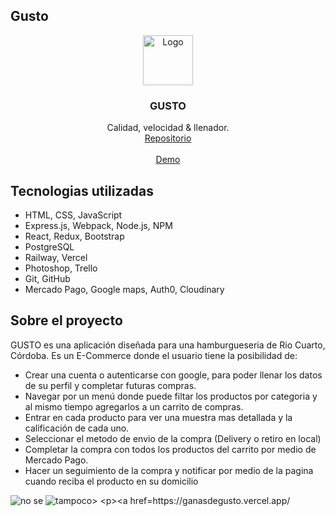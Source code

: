 ## Gusto

<div align="center">
  <a href="https://github.com/francocoll/Gusto-PF">
    <img src="https://res.cloudinary.com/dxek0ymgo/image/upload/v1675117324/gusto/k4ug2kkay8gvskdokcw6.png" alt="Logo" width="80" height="80">
  </a>

<h3 align="center">GUSTO</h3>

  <p align="center">
    Calidad, velocidad & llenador.
    <br />
    <a href="https://github.com/francocoll/Gusto-PF">Repositorio</a>
    <br />
    <br />
    <a href="https://ganasdegusto.vercel.app/">Demo</a>
  </p>
  
</div>

## Tecnologias utilizadas
* HTML, CSS, JavaScript
* Express.js, Webpack, Node.js, NPM
* React, Redux, Bootstrap
* PostgreSQL
* Railway, Vercel
* Photoshop, Trello
* Git, GitHub
* Mercado Pago, Google maps, Auth0, Cloudinary

## Sobre el proyecto


GUSTO es una aplicación diseñada para una hamburgueseria de Rio Cuarto, Córdoba. Es un E-Commerce donde el usuario tiene la posibilidad de:
* Crear una cuenta o autenticarse con google, para poder llenar los datos de su perfil y completar futuras compras.
* Navegar por un menú donde puede filtar los productos por categoria y al mismo tiempo agregarlos a un carrito de compras.
* Entrar en cada producto para ver una muestra mas detallada y la calificación de cada uno.
* Seleccionar el metodo de envio de la compra (Delivery o retiro en local)
* Completar la compra con todos los productos del carrito por medio de Mercado Pago.
* Hacer un seguimiento de la compra y notificar por medio de la pagina cuando reciba el producto en su domicilio

<img src="https://res.cloudinary.com/dxek0ymgo/image/upload/v1675117667/gusto/jvwzyonh8f65c2ow3bxx.png" alt="no se">
<img src="https://res.cloudinary.com/dxek0ymgo/image/upload/v1675117667/gusto/jlrtwqhtw5ejpg3rijbp.png" alt="tampoco>






https://ganasdegusto.vercel.app/
